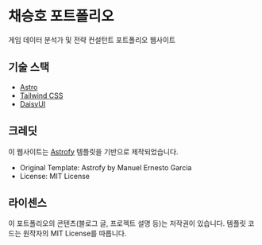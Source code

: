 # 채승호 포트폴리오

게임 데이터 분석가 및 전략 컨설턴트 포트폴리오 웹사이트

## 기술 스택

- [Astro](https://astro.build)
- [Tailwind CSS](https://tailwindcss.com/)
- [DaisyUI](https://daisyui.com/)

## 크레딧

이 웹사이트는 [Astrofy](https://github.com/manuelernestog/astrofy) 템플릿을 기반으로 제작되었습니다.
- Original Template: Astrofy by Manuel Ernesto Garcia
- License: MIT License

## 라이센스

이 포트폴리오의 콘텐츠(블로그 글, 프로젝트 설명 등)는 저작권이 있습니다.
템플릿 코드는 원작자의 MIT License를 따릅니다.
